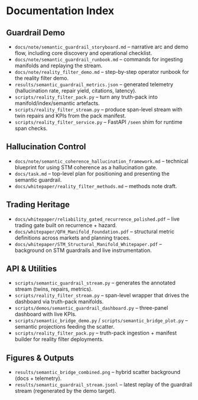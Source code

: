 # Documentation Index

## Guardrail Demo
- `docs/note/semantic_guardrail_storyboard.md` – narrative arc and demo flow, including core discovery and operational checklist.
- `docs/note/semantic_guardrail_runbook.md` – commands for ingesting manifolds and replaying the stream.
- `docs/note/reality_filter_demo.md` – step-by-step operator runbook for the reality filter demo.
- `results/semantic_guardrail_metrics.json` – generated telemetry (hallucination rate, repair yield, citations, latency).
- `scripts/reality_filter_pack.py` – turn any truth-pack into manifold/index/semantic artefacts.
- `scripts/reality_filter_stream.py` – produce span-level stream with twin repairs and KPIs from the pack manifest.
- `scripts/reality_filter_service.py` – FastAPI `/seen` shim for runtime span checks.

## Hallucination Control
- `docs/note/semantic_coherence_hallucination_framework.md` – technical blueprint for using STM coherence as a hallucination gate.
- `docs/task.md` – top-level plan for positioning and presenting the semantic guardrail.
- `docs/whitepaper/reality_filter_methods.md` – methods note draft.

## Trading Heritage
- `docs/whitepaper/reliability_gated_recurrence_polished.pdf` – live trading gate built on recurrence + hazard.
- `docs/whitepaper/QFH_Manifold_Foundation.pdf` – structural metric definitions across markets and planning traces.
- `docs/whitepaper/STM_Structural_Manifold_Whitepaper.pdf` – background on STM guardrails and live instrumentation.

## API & Utilities
- `scripts/semantic_guardrail_stream.py` – generates the annotated stream (twins, repairs, metrics).
- `scripts/reality_filter_stream.py` – span-level wrapper that drives the dashboard via truth-pack manifolds.
- `scripts/demos/semantic_guardrail_dashboard.py` – three-panel dashboard with live KPIs.
- `scripts/semantic_bridge_demo.py` / `scripts/semantic_bridge_plot.py` – semantic projections feeding the scatter.
- `scripts/reality_filter_pack.py` – truth-pack ingestion + manifest builder for reality filter deployments.

## Figures & Outputs
- `results/semantic_bridge_combined.png` – hybrid scatter background (docs + telemetry).
- `results/semantic_guardrail_stream.jsonl` – latest replay of the guardrail stream (regenerated by the demo target).
